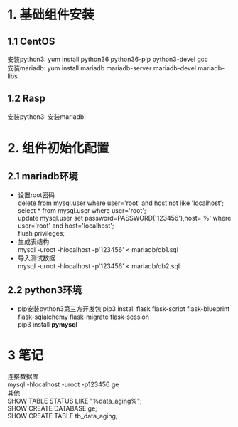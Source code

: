 # 1. 基础组件安装

## 1.1 CentOS
安装python3: yum install python36 python36-pip python3-devel gcc<br/>
安装mariadb: yum install mariadb mariadb-server mariadb-devel mariadb-libs<br/>
## 1.2 Rasp
安装python3: 
安装mariadb: 

# 2. 组件初始化配置
## 2.1 mariadb环境
- 设置root密码<br/>
delete from mysql.user where user='root' and host not like 'localhost';<br/>
select * from mysql.user where user='root';<br/>
update mysql.user set password=PASSWORD('123456'),host='%' where user='root' and host='localhost';<br/>
flush privileges;<br/>
- 生成表结构<br/>
mysql -uroot -hlocalhost -p'123456' < mariadb/db1.sql<br/>
- 导入测试数据<br/>
mysql -uroot -hlocalhost -p'123456' < mariadb/db2.sql<br/>
## 2.2 python3环境
- pip安装python3第三方开发包
pip3 install flask flask-script flask-blueprint flask-sqlalchemy flask-migrate flask-session<br/>
pip3 install **pymysql**<br/>


# 3 笔记
连接数据库<br/>
mysql -hlocalhost -uroot -p123456 ge<br/>
其他<br/>
SHOW TABLE STATUS LIKE "%data_aging%";<br/>
SHOW CREATE DATABASE ge;<br/>
SHOW CREATE TABLE tb_data_aging;<br/>
